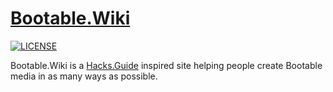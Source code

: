 # [Bootable.Wiki](https://www.bootable.wiki)

[![LICENSE](https://img.shields.io/badge/license-MIT-lightgrey.svg)](https://raw.githubusercontent.com/mmistakes/minimal-mistakes/master/LICENSE)

Bootable.Wiki is a [Hacks.Guide](https://hacks.guide/) inspired site helping people create Bootable media in as many ways as possible.